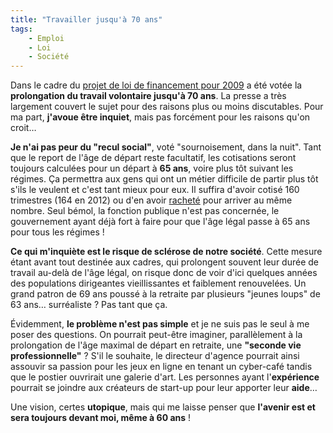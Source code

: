 ```yaml
---
title: "Travailler jusqu'à 70 ans"
tags:
    - Emploi
    - Loi
    - Société
---
```


Dans le cadre du
[projet de loi de financement pour 2009](http://www.assemblee-nationale.fr/13/dossiers/plfss_2009.asp)
a été votée la **prolongation du travail volontaire jusqu'à 70 ans**. La presse
a très largement couvert le sujet pour des raisons plus ou moins discutables.
Pour ma part, **j'avoue être inquiet**, mais pas forcément pour les raisons
qu'on croit…

**Je n'ai pas peur du "recul social"**, voté "sournoisement, dans la nuit". Tant
que le report de l'âge de départ reste facultatif, les cotisations seront
toujours calculées pour un départ à **65 ans**, voire plus tôt suivant les
régimes. Ça permettra aux gens qui ont un métier difficile de partir plus tôt
s'ils le veulent et c'est tant mieux pour eux. Il suffira d'avoir cotisé 160
trimestres (164 en 2012) ou d'en avoir
[racheté](http://www.dossierfamilial.com/emploi/retraite/racheter-des-trimestres-pour-votre-retraite,1161)
pour arriver au même nombre. Seul bémol, la fonction publique n'est pas
concernée, le gouvernement ayant déjà fort à faire pour que l'âge légal passe à
65 ans pour tous les régimes !

**Ce qui m'inquiète est le risque de sclérose de notre société**. Cette mesure
étant avant tout destinée aux cadres, qui prolongent souvent leur durée de
travail au-delà de l'âge légal, on risque donc de voir d'ici quelques années des
populations dirigeantes vieillissantes et faiblement renouvelées. Un grand
patron de 69 ans poussé à la retraite par plusieurs "jeunes loups" de 63 ans…
surréaliste ? Pas tant que ça.

Évidemment, **le problème n'est pas simple** et je ne suis pas le seul à me
poser des questions. On pourrait peut-être imaginer, parallèlement à la
prolongation de l'âge maximal de départ en retraite, une **"seconde vie
professionnelle"** ? S'il le souhaite, le directeur d'agence pourrait ainsi
assouvir sa passion pour les jeux en ligne en tenant un cyber-café tandis que le
postier ouvrirait une galerie d'art. Les personnes ayant l'**expérience**
pourrait se joindre aux créateurs de start-up pour leur apporter leur **aide**…

Une vision, certes **utopique**, mais qui me laisse penser que **l'avenir est et
sera toujours devant moi, même à 60 ans** !
